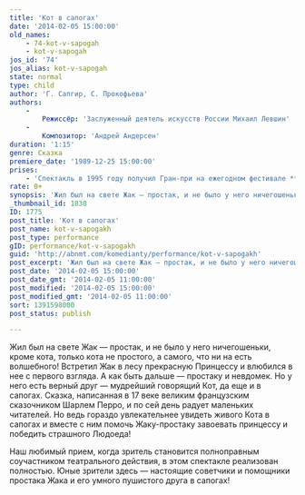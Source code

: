 ```yaml
---
title: 'Кот в сапогах'
date: '2014-02-05 15:00:00'
old_names:
    - 74-kot-v-sapogah
    - kot-v-sapogah
jos_id: '74'
jos_alias: kot-v-sapogah
state: normal
type: child
author: 'Г. Сапгир, С. Прокофьева'
authors:
    -
        Режиссёр: 'Заслуженный деятель искусств России Михаил Левшин'
    -
        Композитор: 'Андрей Андерсен'
duration: '1:15'
genre: Сказка
premiere_date: '1989-12-25 15:00:00'
prises:
    - 'Спектакль в 1995 году получил Гран-при на ежегодном фестивале **"Театры Санкт-Петербурга — детям".**'
rate: 0+
synopsis: 'Жил был на свете Жак — простак, и не было у него ничегошеньки, кроме кота, только кота не простого, а самого, что ни на есть волшебного! Встретил Жак в лесу прекрасную Принцессу и влюбился в нее с первого взгляда. А как быть дальше — простаку и невдомек. Но у него есть верный друг — мудрейший говорящий Кот, да еще и в сапогах.'
_thumbnail_id: 1830
ID: 1775
post_title: 'Кот в сапогах'
post_name: kot-v-sapogakh
post_type: performance
gID: performance/kot-v-sapogakh
guid: 'http://abnmt.com/komedianty/performance/kot-v-sapogakh'
post_excerpt: 'Жил был на свете Жак — простак, и не было у него ничегошеньки, кроме кота, только кота не простого, а самого, что ни на есть волшебного! Встретил Жак в лесу прекрасную Принцессу и влюбился в нее с первого взгляда. А как быть дальше — простаку и невдомек. Но у него есть верный друг — мудрейший говорящий Кот, да еще и в сапогах.'
post_date: '2014-02-05 15:00:00'
post_date_gmt: '2014-02-05 11:00:00'
post_modified: '2014-02-05 15:00:00'
post_modified_gmt: '2014-02-05 11:00:00'
sort: 1391598000
post_status: publish

---
```


Жил был на свете Жак — простак, и не было у него ничегошеньки, кроме кота, только кота не простого, а самого, что ни на есть волшебного! Встретил Жак в лесу прекрасную Принцессу и влюбился в нее с первого взгляда. А как быть дальше — простаку и невдомек. Но у него есть верный друг — мудрейший говорящий Кот, да еще и в сапогах. Сказка, написанная в 17 веке великим французским сказочником Шарлем Перро, и по сей день радует маленьких читателей. Но ведь гораздо увлекательнее увидеть живого Кота в сапогах и вместе с ним помочь Жаку-простаку завоевать принцессу и победить страшного Людоеда!


Наш любимый прием, когда зритель становится полноправным соучастником театрального действия, в этом спектакле реализован полностью. Юные зрители здесь — настоящие советчики и помощники простака Жака и его умного пушистого друга в сапогах!